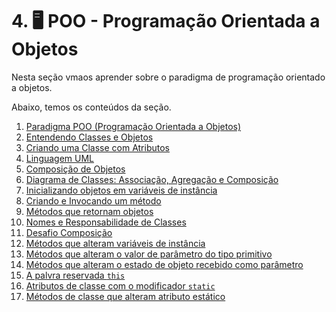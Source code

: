 # 4. 🖥️ POO - Programação Orientada a Objetos

Nesta seção vmaos aprender sobre o paradigma de programação orientado a objetos.

Abaixo, temos os conteúdos da seção.

1. [Paradigma POO (Programação Orientada a Objetos)](./01-paradigma-poo/README.md)
2. [Entendendo Classes e Objetos](./02-classes-e-objetos/README.md)
3. [Criando uma Classe com Atributos](./03-criando-classe-com-atributos/README.md)
4. [Linguagem UML](./04-linguagem-UML/README.md)
5. [Composição de Objetos](./05-composicao-objetos/README.md)
6. [Diagrama de Classes: Associação, Agregação e Composição](./06-UML-class-diagrams/README.md)
7. [Inicializando objetos em variáveis de instância](./07-objetos-variaveis-instancia/README.md)
8. [Criando e Invocando um método](./08-metodos/README.md)
9. [Métodos que retornam objetos](./09-metodos-que-retornam-objetos/README.md)
10. [Nomes e Responsabilidade de Classes](./10-nome-responsabilidade-classes/README.md)
11. [Desafio Composição](./11-desafio-composicao-objetos/README.md)
12. [Métodos que alteram variáveis de instância](./12-metodos-alteram-variaveis-instancia/README.md)
13. [Métodos que alteram o valor de parâmetro do tipo primitivo](./13-metodos-alteram-valor-primitivo/README.md)
14. [Métodos que alteram o estado de objeto recebido como parâmetro](./14-metodos-alteram-estado-objeto/README.md)
15. [A palvra reservada `this`](./15-palavra-chave-this/README.md)
16. [Atributos de classe com o modificador `static`](./16-modificador-static/README.md)
17. [Métodos de classe que alteram atributo estático](./17-metodo-instancia-altera-membro-estatico/README.md)